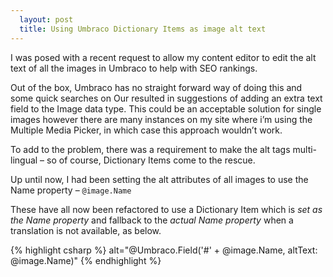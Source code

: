 ```yaml
---
  layout: post
  title: Using Umbraco Dictionary Items as image alt text
---
```


I was posed with a recent request to allow my content editor to edit the alt text of all the images in Umbraco to help with SEO rankings.

Out of the box, Umbraco has no straight forward way of doing this and some quick searches on Our resulted in suggestions of adding an extra text field to the Image data type. This could be an acceptable solution for single images however there are many instances on my site where i’m using the Multiple Media Picker, in which case this approach wouldn’t work.

To add to the problem, there was a requirement to make the alt tags multi-lingual – so of course, Dictionary Items come to the rescue.

Up until now, I had been setting the alt attributes of all images to use the Name property – `@image.Name`


These have all now been refactored to use a Dictionary Item which is _set as the Name property_ and fallback to the _actual Name property_ when a translation is not available, as below.

{% highlight csharp %}
alt="@Umbraco.Field('#' + @image.Name, altText: @image.Name)"
{% endhighlight %}

